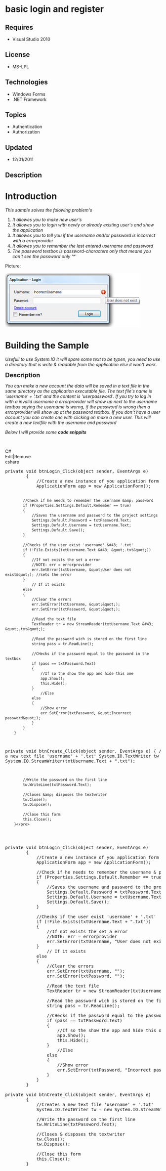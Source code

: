 # basic login and register
## Requires
- Visual Studio 2010
## License
- MS-LPL
## Technologies
- Windows Forms
- .NET Framework
## Topics
- Authentication
- Authorization
## Updated
- 12/01/2011
## Description

<h1>Introduction</h1>
<p><em>This sample solves the folowing problem's</em></p>
<ol>
<li><em>It allowes you to make new user's</em> </li><li><em>It allowes you to login with newly or already existing user's and show the application</em>
</li><li><em>It allowes you to tell you if the username and/or password is incorrect with a errorprovider</em>
</li><li><em>It allowes you to remember the last entered username and password</em> </li><li><em>The password textbox is password-characters only that means you can't see the password only '*'</em>
</li></ol>
<p>Picture:</p>
<p><img src="46940-userdoesnotexist.png" alt="" width="437" height="176"></p>
<h1><span>Building the Sample</span></h1>
<p><em>Usefull to use System.IO it will spare some text to be typen, you need to use a directory that is write &amp; readable from the application else it won't work.</em></p>
<p><span style="font-size:20px; font-weight:bold">Description</span></p>
<p><em>You can make a new account the data will be saved in a text file in the same directory as the application executable file. The text file's name is 'username' &#43; '.txt' and the content is 'userpassword'. If you try to log in with a invalid username a errorprovider
 will show up next to the username textbox saying the username is worng, if the password is wrong then a errorprovider will show up at the password textbox. If you don't have a user account you can create one with clicking on make a new user. This will create
 a new textfile with the username and password</em></p>
<p><em>Below I will provide some <strong>code snippits</strong></em><strong><em>&nbsp;&nbsp;</em></strong></p>
<p>&nbsp;</p>
<div class="scriptcode">
<div class="pluginEditHolder" pluginCommand="mceScriptCode">
<div class="title"><span>C#</span></div>
<div class="pluginLinkHolder"><span class="pluginEditHolderLink">Edit</span>|<span class="pluginRemoveHolderLink">Remove</span></div>
<span class="hidden">csharp</span>
<pre class="hidden">private void btnLogin_Click(object sender, EventArgs e)
        {
            //Create a new instance of you application form
            ApplicationForm app = new ApplicationForm();

            //Check if he needs to remember the username &amp; password
            if (Properties.Settings.Default.Remember == true)
            {
                //Saves the username and password to the project settings
                Settings.Default.Password = txtPassword.Text;
                Settings.Default.Username = txtUsername.Text;
                Settings.Default.Save();
            }

            //Checks if the user exist 'username' &#43; '.txt'
            if (!File.Exists(txtUsername.Text &#43; &quot;.txt&quot;))
            {
                //If not exists the set a error
                //NOTE: err = errorprovider
                err.SetError(txtUsername, &quot;User does not exist&quot;); //sets the error
            }
                // If it exists
            else 
            {
                //Clear the errors
                err.SetError(txtUsername, &quot;&quot;);
                err.SetError(txtPassword, &quot;&quot;);

                //Read the text file
                TextReader tr = new StreamReader(txtUsername.Text &#43; &quot;.txt&quot;);

                //Read the password wich is stored on the first line
                string pass = tr.ReadLine();

                //CHecks if the password equal to the password in the textbox
                if (pass == txtPassword.Text)
                {
                    //If so the show the app and hide this one
                    app.Show();
                    this.Hide();
                }
                    //Else
                else 
                {
                    //Show error
                    err.SetError(txtPassword, &quot;Incorrect password&quot;);
                }
            }      
        }

private void btnCreate_Click(object sender, EventArgs e)
        {
            //Creates a new text file 'username' &#43; '.txt'
            System.IO.TextWriter tw = new System.IO.StreamWriter(txtUsername.Text &#43; &quot;.txt&quot;);

            //Write the password on the first line
            tw.WriteLine(txtPassword.Text);

            //Closes &amp; disposes the textwriter
            tw.Close();
            tw.Dispose();

            //Close this form
            this.Close();
        }</pre>
<div class="preview">
<pre class="csharp"><span class="cs__keyword">private</span>&nbsp;<span class="cs__keyword">void</span>&nbsp;btnLogin_Click(<span class="cs__keyword">object</span>&nbsp;sender,&nbsp;EventArgs&nbsp;e)&nbsp;
&nbsp;&nbsp;&nbsp;&nbsp;&nbsp;&nbsp;&nbsp;&nbsp;{&nbsp;
&nbsp;&nbsp;&nbsp;&nbsp;&nbsp;&nbsp;&nbsp;&nbsp;&nbsp;&nbsp;&nbsp;&nbsp;<span class="cs__com">//Create&nbsp;a&nbsp;new&nbsp;instance&nbsp;of&nbsp;you&nbsp;application&nbsp;form</span>&nbsp;
&nbsp;&nbsp;&nbsp;&nbsp;&nbsp;&nbsp;&nbsp;&nbsp;&nbsp;&nbsp;&nbsp;&nbsp;ApplicationForm&nbsp;app&nbsp;=&nbsp;<span class="cs__keyword">new</span>&nbsp;ApplicationForm();&nbsp;
&nbsp;
&nbsp;&nbsp;&nbsp;&nbsp;&nbsp;&nbsp;&nbsp;&nbsp;&nbsp;&nbsp;&nbsp;&nbsp;<span class="cs__com">//Check&nbsp;if&nbsp;he&nbsp;needs&nbsp;to&nbsp;remember&nbsp;the&nbsp;username&nbsp;&amp;&nbsp;password</span>&nbsp;
&nbsp;&nbsp;&nbsp;&nbsp;&nbsp;&nbsp;&nbsp;&nbsp;&nbsp;&nbsp;&nbsp;&nbsp;<span class="cs__keyword">if</span>&nbsp;(Properties.Settings.Default.Remember&nbsp;==&nbsp;<span class="cs__keyword">true</span>)&nbsp;
&nbsp;&nbsp;&nbsp;&nbsp;&nbsp;&nbsp;&nbsp;&nbsp;&nbsp;&nbsp;&nbsp;&nbsp;{&nbsp;
&nbsp;&nbsp;&nbsp;&nbsp;&nbsp;&nbsp;&nbsp;&nbsp;&nbsp;&nbsp;&nbsp;&nbsp;&nbsp;&nbsp;&nbsp;&nbsp;<span class="cs__com">//Saves&nbsp;the&nbsp;username&nbsp;and&nbsp;password&nbsp;to&nbsp;the&nbsp;project&nbsp;settings</span>&nbsp;
&nbsp;&nbsp;&nbsp;&nbsp;&nbsp;&nbsp;&nbsp;&nbsp;&nbsp;&nbsp;&nbsp;&nbsp;&nbsp;&nbsp;&nbsp;&nbsp;Settings.Default.Password&nbsp;=&nbsp;txtPassword.Text;&nbsp;
&nbsp;&nbsp;&nbsp;&nbsp;&nbsp;&nbsp;&nbsp;&nbsp;&nbsp;&nbsp;&nbsp;&nbsp;&nbsp;&nbsp;&nbsp;&nbsp;Settings.Default.Username&nbsp;=&nbsp;txtUsername.Text;&nbsp;
&nbsp;&nbsp;&nbsp;&nbsp;&nbsp;&nbsp;&nbsp;&nbsp;&nbsp;&nbsp;&nbsp;&nbsp;&nbsp;&nbsp;&nbsp;&nbsp;Settings.Default.Save();&nbsp;
&nbsp;&nbsp;&nbsp;&nbsp;&nbsp;&nbsp;&nbsp;&nbsp;&nbsp;&nbsp;&nbsp;&nbsp;}&nbsp;
&nbsp;
&nbsp;&nbsp;&nbsp;&nbsp;&nbsp;&nbsp;&nbsp;&nbsp;&nbsp;&nbsp;&nbsp;&nbsp;<span class="cs__com">//Checks&nbsp;if&nbsp;the&nbsp;user&nbsp;exist&nbsp;'username'&nbsp;&#43;&nbsp;'.txt'</span>&nbsp;
&nbsp;&nbsp;&nbsp;&nbsp;&nbsp;&nbsp;&nbsp;&nbsp;&nbsp;&nbsp;&nbsp;&nbsp;<span class="cs__keyword">if</span>&nbsp;(!File.Exists(txtUsername.Text&nbsp;&#43;&nbsp;<span class="cs__string">&quot;.txt&quot;</span>))&nbsp;
&nbsp;&nbsp;&nbsp;&nbsp;&nbsp;&nbsp;&nbsp;&nbsp;&nbsp;&nbsp;&nbsp;&nbsp;{&nbsp;
&nbsp;&nbsp;&nbsp;&nbsp;&nbsp;&nbsp;&nbsp;&nbsp;&nbsp;&nbsp;&nbsp;&nbsp;&nbsp;&nbsp;&nbsp;&nbsp;<span class="cs__com">//If&nbsp;not&nbsp;exists&nbsp;the&nbsp;set&nbsp;a&nbsp;error</span>&nbsp;
&nbsp;&nbsp;&nbsp;&nbsp;&nbsp;&nbsp;&nbsp;&nbsp;&nbsp;&nbsp;&nbsp;&nbsp;&nbsp;&nbsp;&nbsp;&nbsp;<span class="cs__com">//NOTE:&nbsp;err&nbsp;=&nbsp;errorprovider</span>&nbsp;
&nbsp;&nbsp;&nbsp;&nbsp;&nbsp;&nbsp;&nbsp;&nbsp;&nbsp;&nbsp;&nbsp;&nbsp;&nbsp;&nbsp;&nbsp;&nbsp;err.SetError(txtUsername,&nbsp;<span class="cs__string">&quot;User&nbsp;does&nbsp;not&nbsp;exist&quot;</span>);&nbsp;<span class="cs__com">//sets&nbsp;the&nbsp;error</span>&nbsp;
&nbsp;&nbsp;&nbsp;&nbsp;&nbsp;&nbsp;&nbsp;&nbsp;&nbsp;&nbsp;&nbsp;&nbsp;}&nbsp;
&nbsp;&nbsp;&nbsp;&nbsp;&nbsp;&nbsp;&nbsp;&nbsp;&nbsp;&nbsp;&nbsp;&nbsp;&nbsp;&nbsp;&nbsp;&nbsp;<span class="cs__com">//&nbsp;If&nbsp;it&nbsp;exists</span>&nbsp;
&nbsp;&nbsp;&nbsp;&nbsp;&nbsp;&nbsp;&nbsp;&nbsp;&nbsp;&nbsp;&nbsp;&nbsp;<span class="cs__keyword">else</span>&nbsp;&nbsp;
&nbsp;&nbsp;&nbsp;&nbsp;&nbsp;&nbsp;&nbsp;&nbsp;&nbsp;&nbsp;&nbsp;&nbsp;{&nbsp;
&nbsp;&nbsp;&nbsp;&nbsp;&nbsp;&nbsp;&nbsp;&nbsp;&nbsp;&nbsp;&nbsp;&nbsp;&nbsp;&nbsp;&nbsp;&nbsp;<span class="cs__com">//Clear&nbsp;the&nbsp;errors</span>&nbsp;
&nbsp;&nbsp;&nbsp;&nbsp;&nbsp;&nbsp;&nbsp;&nbsp;&nbsp;&nbsp;&nbsp;&nbsp;&nbsp;&nbsp;&nbsp;&nbsp;err.SetError(txtUsername,&nbsp;<span class="cs__string">&quot;&quot;</span>);&nbsp;
&nbsp;&nbsp;&nbsp;&nbsp;&nbsp;&nbsp;&nbsp;&nbsp;&nbsp;&nbsp;&nbsp;&nbsp;&nbsp;&nbsp;&nbsp;&nbsp;err.SetError(txtPassword,&nbsp;<span class="cs__string">&quot;&quot;</span>);&nbsp;
&nbsp;
&nbsp;&nbsp;&nbsp;&nbsp;&nbsp;&nbsp;&nbsp;&nbsp;&nbsp;&nbsp;&nbsp;&nbsp;&nbsp;&nbsp;&nbsp;&nbsp;<span class="cs__com">//Read&nbsp;the&nbsp;text&nbsp;file</span>&nbsp;
&nbsp;&nbsp;&nbsp;&nbsp;&nbsp;&nbsp;&nbsp;&nbsp;&nbsp;&nbsp;&nbsp;&nbsp;&nbsp;&nbsp;&nbsp;&nbsp;TextReader&nbsp;tr&nbsp;=&nbsp;<span class="cs__keyword">new</span>&nbsp;StreamReader(txtUsername.Text&nbsp;&#43;&nbsp;<span class="cs__string">&quot;.txt&quot;</span>);&nbsp;
&nbsp;
&nbsp;&nbsp;&nbsp;&nbsp;&nbsp;&nbsp;&nbsp;&nbsp;&nbsp;&nbsp;&nbsp;&nbsp;&nbsp;&nbsp;&nbsp;&nbsp;<span class="cs__com">//Read&nbsp;the&nbsp;password&nbsp;wich&nbsp;is&nbsp;stored&nbsp;on&nbsp;the&nbsp;first&nbsp;line</span>&nbsp;
&nbsp;&nbsp;&nbsp;&nbsp;&nbsp;&nbsp;&nbsp;&nbsp;&nbsp;&nbsp;&nbsp;&nbsp;&nbsp;&nbsp;&nbsp;&nbsp;<span class="cs__keyword">string</span>&nbsp;pass&nbsp;=&nbsp;tr.ReadLine();&nbsp;
&nbsp;
&nbsp;&nbsp;&nbsp;&nbsp;&nbsp;&nbsp;&nbsp;&nbsp;&nbsp;&nbsp;&nbsp;&nbsp;&nbsp;&nbsp;&nbsp;&nbsp;<span class="cs__com">//CHecks&nbsp;if&nbsp;the&nbsp;password&nbsp;equal&nbsp;to&nbsp;the&nbsp;password&nbsp;in&nbsp;the&nbsp;textbox</span>&nbsp;
&nbsp;&nbsp;&nbsp;&nbsp;&nbsp;&nbsp;&nbsp;&nbsp;&nbsp;&nbsp;&nbsp;&nbsp;&nbsp;&nbsp;&nbsp;&nbsp;<span class="cs__keyword">if</span>&nbsp;(pass&nbsp;==&nbsp;txtPassword.Text)&nbsp;
&nbsp;&nbsp;&nbsp;&nbsp;&nbsp;&nbsp;&nbsp;&nbsp;&nbsp;&nbsp;&nbsp;&nbsp;&nbsp;&nbsp;&nbsp;&nbsp;{&nbsp;
&nbsp;&nbsp;&nbsp;&nbsp;&nbsp;&nbsp;&nbsp;&nbsp;&nbsp;&nbsp;&nbsp;&nbsp;&nbsp;&nbsp;&nbsp;&nbsp;&nbsp;&nbsp;&nbsp;&nbsp;<span class="cs__com">//If&nbsp;so&nbsp;the&nbsp;show&nbsp;the&nbsp;app&nbsp;and&nbsp;hide&nbsp;this&nbsp;one</span>&nbsp;
&nbsp;&nbsp;&nbsp;&nbsp;&nbsp;&nbsp;&nbsp;&nbsp;&nbsp;&nbsp;&nbsp;&nbsp;&nbsp;&nbsp;&nbsp;&nbsp;&nbsp;&nbsp;&nbsp;&nbsp;app.Show();&nbsp;
&nbsp;&nbsp;&nbsp;&nbsp;&nbsp;&nbsp;&nbsp;&nbsp;&nbsp;&nbsp;&nbsp;&nbsp;&nbsp;&nbsp;&nbsp;&nbsp;&nbsp;&nbsp;&nbsp;&nbsp;<span class="cs__keyword">this</span>.Hide();&nbsp;
&nbsp;&nbsp;&nbsp;&nbsp;&nbsp;&nbsp;&nbsp;&nbsp;&nbsp;&nbsp;&nbsp;&nbsp;&nbsp;&nbsp;&nbsp;&nbsp;}&nbsp;
&nbsp;&nbsp;&nbsp;&nbsp;&nbsp;&nbsp;&nbsp;&nbsp;&nbsp;&nbsp;&nbsp;&nbsp;&nbsp;&nbsp;&nbsp;&nbsp;&nbsp;&nbsp;&nbsp;&nbsp;<span class="cs__com">//Else</span>&nbsp;
&nbsp;&nbsp;&nbsp;&nbsp;&nbsp;&nbsp;&nbsp;&nbsp;&nbsp;&nbsp;&nbsp;&nbsp;&nbsp;&nbsp;&nbsp;&nbsp;<span class="cs__keyword">else</span>&nbsp;&nbsp;
&nbsp;&nbsp;&nbsp;&nbsp;&nbsp;&nbsp;&nbsp;&nbsp;&nbsp;&nbsp;&nbsp;&nbsp;&nbsp;&nbsp;&nbsp;&nbsp;{&nbsp;
&nbsp;&nbsp;&nbsp;&nbsp;&nbsp;&nbsp;&nbsp;&nbsp;&nbsp;&nbsp;&nbsp;&nbsp;&nbsp;&nbsp;&nbsp;&nbsp;&nbsp;&nbsp;&nbsp;&nbsp;<span class="cs__com">//Show&nbsp;error</span>&nbsp;
&nbsp;&nbsp;&nbsp;&nbsp;&nbsp;&nbsp;&nbsp;&nbsp;&nbsp;&nbsp;&nbsp;&nbsp;&nbsp;&nbsp;&nbsp;&nbsp;&nbsp;&nbsp;&nbsp;&nbsp;err.SetError(txtPassword,&nbsp;<span class="cs__string">&quot;Incorrect&nbsp;password&quot;</span>);&nbsp;
&nbsp;&nbsp;&nbsp;&nbsp;&nbsp;&nbsp;&nbsp;&nbsp;&nbsp;&nbsp;&nbsp;&nbsp;&nbsp;&nbsp;&nbsp;&nbsp;}&nbsp;
&nbsp;&nbsp;&nbsp;&nbsp;&nbsp;&nbsp;&nbsp;&nbsp;&nbsp;&nbsp;&nbsp;&nbsp;}&nbsp;&nbsp;&nbsp;&nbsp;&nbsp;&nbsp;&nbsp;
&nbsp;&nbsp;&nbsp;&nbsp;&nbsp;&nbsp;&nbsp;&nbsp;}&nbsp;
&nbsp;
<span class="cs__keyword">private</span>&nbsp;<span class="cs__keyword">void</span>&nbsp;btnCreate_Click(<span class="cs__keyword">object</span>&nbsp;sender,&nbsp;EventArgs&nbsp;e)&nbsp;
&nbsp;&nbsp;&nbsp;&nbsp;&nbsp;&nbsp;&nbsp;&nbsp;{&nbsp;
&nbsp;&nbsp;&nbsp;&nbsp;&nbsp;&nbsp;&nbsp;&nbsp;&nbsp;&nbsp;&nbsp;&nbsp;<span class="cs__com">//Creates&nbsp;a&nbsp;new&nbsp;text&nbsp;file&nbsp;'username'&nbsp;&#43;&nbsp;'.txt'</span>&nbsp;
&nbsp;&nbsp;&nbsp;&nbsp;&nbsp;&nbsp;&nbsp;&nbsp;&nbsp;&nbsp;&nbsp;&nbsp;System.IO.TextWriter&nbsp;tw&nbsp;=&nbsp;<span class="cs__keyword">new</span>&nbsp;System.IO.StreamWriter(txtUsername.Text&nbsp;&#43;&nbsp;<span class="cs__string">&quot;.txt&quot;</span>);&nbsp;
&nbsp;
&nbsp;&nbsp;&nbsp;&nbsp;&nbsp;&nbsp;&nbsp;&nbsp;&nbsp;&nbsp;&nbsp;&nbsp;<span class="cs__com">//Write&nbsp;the&nbsp;password&nbsp;on&nbsp;the&nbsp;first&nbsp;line</span>&nbsp;
&nbsp;&nbsp;&nbsp;&nbsp;&nbsp;&nbsp;&nbsp;&nbsp;&nbsp;&nbsp;&nbsp;&nbsp;tw.WriteLine(txtPassword.Text);&nbsp;
&nbsp;
&nbsp;&nbsp;&nbsp;&nbsp;&nbsp;&nbsp;&nbsp;&nbsp;&nbsp;&nbsp;&nbsp;&nbsp;<span class="cs__com">//Closes&nbsp;&amp;&nbsp;disposes&nbsp;the&nbsp;textwriter</span>&nbsp;
&nbsp;&nbsp;&nbsp;&nbsp;&nbsp;&nbsp;&nbsp;&nbsp;&nbsp;&nbsp;&nbsp;&nbsp;tw.Close();&nbsp;
&nbsp;&nbsp;&nbsp;&nbsp;&nbsp;&nbsp;&nbsp;&nbsp;&nbsp;&nbsp;&nbsp;&nbsp;tw.Dispose();&nbsp;
&nbsp;
&nbsp;&nbsp;&nbsp;&nbsp;&nbsp;&nbsp;&nbsp;&nbsp;&nbsp;&nbsp;&nbsp;&nbsp;<span class="cs__com">//Close&nbsp;this&nbsp;form</span>&nbsp;
&nbsp;&nbsp;&nbsp;&nbsp;&nbsp;&nbsp;&nbsp;&nbsp;&nbsp;&nbsp;&nbsp;&nbsp;<span class="cs__keyword">this</span>.Close();&nbsp;
&nbsp;&nbsp;&nbsp;&nbsp;&nbsp;&nbsp;&nbsp;&nbsp;}</pre>
</div>
</div>
</div>
